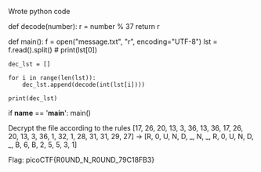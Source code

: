 Wrote python code

def decode(number):
    r = number % 37
    return r

def main():
    f = open("message.txt", "r", encoding="UTF-8")
    lst = f.read().split()
    # print(lst[0])

    dec_lst = []

    for i in range(len(lst)):
        dec_lst.append(decode(int(lst[i])))

    print(dec_lst)

if __name__ == '__main__':
    main()

Decrypt the file according to the rules
[17, 26, 20, 13, 3, 36, 13, 36, 17, 26, 20, 13, 3, 36, 1, 32, 1, 28, 31, 31, 29, 27]
→ [R, 0, U, N, D, _, N, _, R, 0, U, N, D, _, B, 6, B, 2, 5, 5, 3, 1]

Flag: picoCTF{R0UND_N_R0UND_79C18FB3}
